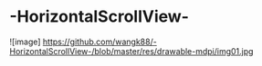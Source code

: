 # -HorizontalScrollView-
![image] https://github.com/wangk88/-HorizontalScrollView-/blob/master/res/drawable-mdpi/img01.jpg

